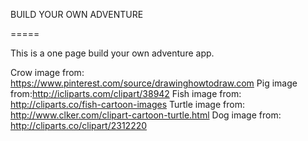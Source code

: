 BUILD YOUR OWN ADVENTURE

=====

This is a one page build your own adventure app.

Crow image from: https://www.pinterest.com/source/drawinghowtodraw.com
Pig image from:http://icliparts.com/clipart/38942
Fish image from: http://cliparts.co/fish-cartoon-images
Turtle image from: http://www.clker.com/clipart-cartoon-turtle.html
Dog image from: http://cliparts.co/clipart/2312220
